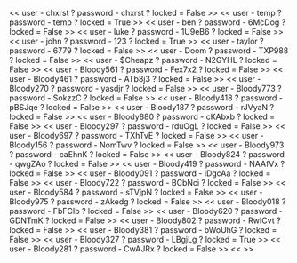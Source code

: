 << user - chxrst ? password - chxrst ? locked = False >> << user - temp ? password - temp ? locked = True >> << user - ben ? password - 6McDog ? locked = False >> << user - luke ? password - 1U9eB6 ? locked = False >> << user - john ? password - 123 ? locked = True >> << user - taylor ? password - 6779 ? locked = False >> << user - Doom ? password - TXP988 ? locked = False >> << user - $Cheapz ? password - N2GYHL ? locked = False >> << user - Bloody561 ? password - Fex7x2 ? locked = False >> << user - Bloody461 ? password - ATb8j3 ? locked = False >> << user - Bloody270 ? password - yasdjr ? locked = False >> << user - Bloody773 ? password - SokzzC ? locked = False >> << user - Bloody418 ? password - pBSJqe ? locked = False >> << user - Bloody187 ? password - rJVyaN ? locked = False >> << user - Bloody880 ? password - cKAbxb ? locked = False >> << user - Bloody297 ? password - rduOgL ? locked = False >> << user - Bloody697 ? password - TXhTvE ? locked = False >> << user - Bloody156 ? password - NomTwv ? locked = False >> << user - Bloody973 ? password - caEhnK ? locked = False >> << user - Bloody824 ? password - qwgZAo ? locked = False >> << user - Bloody419 ? password - NAAfVx ? locked = False >> << user - Bloody091 ? password - iDgcAa ? locked = False >> << user - Bloody722 ? password - BCbNci ? locked = False >> << user - Bloody584 ? password - sTVjpN ? locked = False >> << user - Bloody975 ? password - zAkedg ? locked = False >> << user - Bloody018 ? password - FbFCIb ? locked = False >> << user - Bloody620 ? password - GDNTmK ? locked = False >> << user - Bloody802 ? password - RwICvt ? locked = False >> << user - Bloody381 ? password - bWoUhG ? locked = False >> << user - Bloody327 ? password - LBgjLg ? locked = True >> << user - Bloody281 ? password - CwAJRx ? locked = False >> << >>

